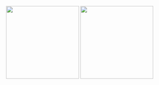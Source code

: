 <picture>
  <source
    srcset="https://github-readme-stats.vercel.app/api?username=bbenchan&show_icons=true"
    media="(prefers-color-scheme: light), (prefers-color-scheme: no-preference)"
  />
  <img height=200 src="https://github-readme-stats.vercel.app/api?username=bbenchan&show_icons=true" />
</picture>

<picture>
  <source
    srcset="https://github-readme-stats.vercel.app/api/top-langs/?username=bbenchan&layout=compact&langs_count=8&card_width=320&hide=HTML,CSS,Roff"
    media="(prefers-color-scheme: light), (prefers-color-scheme: no-preference)"
  />
  <img height=200 src="https://github-readme-stats.vercel.app/api/top-langs/?username=bbenchan&layout=compact&langs_count=8&card_width=320&hide=HTML,CSS,Roff" />
</picture>
